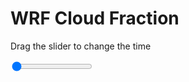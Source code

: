 <h1>WRF  Cloud Fraction </h1>
<p>Drag the slider to change the time</p>

<div class="slidecontainer">
<input oninput='setImage(this)' class="slider" type="range" min="0" max="33" value="0" step="1" />
<img id='img'/>
</div>

<script>
var img = document.getElementById('img');
var img_array = ['/assets/images/wrf/cf_wrfout_d01_2020-04-17_12:00:00.png',
'/assets/images/wrf/cf_wrfout_d01_2020-04-17_13:00:00.png',
'/assets/images/wrf/cf_wrfout_d01_2020-04-17_14:00:00.png',
'/assets/images/wrf/cf_wrfout_d01_2020-04-17_15:00:00.png',
'/assets/images/wrf/cf_wrfout_d01_2020-04-17_16:00:00.png',
'/assets/images/wrf/cf_wrfout_d01_2020-04-17_17:00:00.png',
'/assets/images/wrf/cf_wrfout_d01_2020-04-17_18:00:00.png',
'/assets/images/wrf/cf_wrfout_d01_2020-04-17_19:00:00.png',
'/assets/images/wrf/cf_wrfout_d01_2020-04-17_20:00:00.png',
'/assets/images/wrf/cf_wrfout_d01_2020-04-17_21:00:00.png',
'/assets/images/wrf/cf_wrfout_d01_2020-04-17_22:00:00.png',
'/assets/images/wrf/cf_wrfout_d01_2020-04-17_23:00:00.png',
'/assets/images/wrf/cf_wrfout_d01_2020-04-18_00:00:00.png',
'/assets/images/wrf/cf_wrfout_d01_2020-04-18_01:00:00.png',
'/assets/images/wrf/cf_wrfout_d01_2020-04-18_02:00:00.png',
'/assets/images/wrf/cf_wrfout_d01_2020-04-18_03:00:00.png',
'/assets/images/wrf/cf_wrfout_d01_2020-04-18_04:00:00.png',
'/assets/images/wrf/cf_wrfout_d01_2020-04-18_05:00:00.png',
'/assets/images/wrf/cf_wrfout_d01_2020-04-18_06:00:00.png',
'/assets/images/wrf/cf_wrfout_d01_2020-04-18_07:00:00.png',
'/assets/images/wrf/cf_wrfout_d01_2020-04-18_08:00:00.png',
'/assets/images/wrf/cf_wrfout_d01_2020-04-18_09:00:00.png',
'/assets/images/wrf/cf_wrfout_d01_2020-04-18_10:00:00.png',
'/assets/images/wrf/cf_wrfout_d01_2020-04-18_11:00:00.png',
'/assets/images/wrf/cf_wrfout_d01_2020-04-18_12:00:00.png',
'/assets/images/wrf/cf_wrfout_d01_2020-04-18_13:00:00.png',
'/assets/images/wrf/cf_wrfout_d01_2020-04-18_14:00:00.png',
'/assets/images/wrf/cf_wrfout_d01_2020-04-18_15:00:00.png',
'/assets/images/wrf/cf_wrfout_d01_2020-04-18_16:00:00.png',
'/assets/images/wrf/cf_wrfout_d01_2020-04-18_17:00:00.png',
'/assets/images/wrf/cf_wrfout_d01_2020-04-18_18:00:00.png',
'/assets/images/wrf/cf_wrfout_d01_2020-04-18_19:00:00.png',
'/assets/images/wrf/cf_wrfout_d01_2020-04-18_20:00:00.png',];
function setImage(obj)
{
        var value = obj.value;
        img.src = img_array[value];

}
</script>
